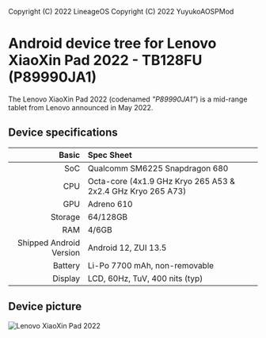 Copyright (C) 2022 LineageOS
Copyright (C) 2022 YuyukoAOSPMod

Android device tree for Lenovo XiaoXin Pad 2022 - TB128FU (P89990JA1)
=========================================

The Lenovo XiaoXin Pad 2022 (codenamed _"P89990JA1"_) is a mid-range tablet from Lenovo announced in May 2022.

## Device specifications

Basic   | Spec Sheet
-------:|:-------------------------
SoC     | Qualcomm SM6225 Snapdragon 680
CPU     | Octa-core (4x1.9 GHz Kryo 265 A53 & 2x2.4 GHz Kryo 265 A73)
GPU     | Adreno 610
Storage | 64/128GB
RAM     | 4/6GB
Shipped Android Version | Android 12, ZUI 13.5
Battery | Li-Po 7700 mAh, non-removable
Display | LCD, 60Hz, TuV, 400 nits (typ)

## Device picture

![Lenovo XiaoXin Pad 2022](https://p2.lefile.cn/product/adminweb/2022/05/23/GcJ2tnhNonAy4Q2lsHZk8xXIK-4807.w520.jpg "Lenovo XiaoXin Pad 2022")
